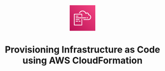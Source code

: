 <div align="center">
<img src="img/cloudformation-logo.png" alt="Logo" width="80" height="80">
<h1 align="center">Provisioning Infrastructure as Code <br /> using AWS CloudFormation</h1>
<br />
</div>